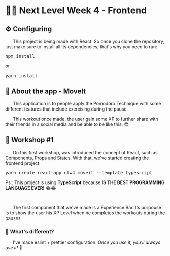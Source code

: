 # 👨‍💻 Next Level Week 4 - Frontend
## ⚙ Configuring
&nbsp;&nbsp;&nbsp;&nbsp;&nbsp;&nbsp;This project is being made with React. So once you clone the repository, just make sure to install all its dependencies, that's why you need to run:
<pre>npm install</pre>
<p>or</p>
<pre>yarn install</pre>

## 📌 About the app - MoveIt
<p>&nbsp;&nbsp;&nbsp;&nbsp;&nbsp;&nbsp;This application is to people apply the Pomodoro Technique with some different features that include exercising during the pause.</p>
<p>&nbsp;&nbsp;&nbsp;&nbsp;&nbsp;&nbsp;This workout once made, the user gain some XP to further share with their friends in a social media and be able to be like this: 😎</p>

## 📓 Workshop #1
<p>&nbsp;&nbsp;&nbsp;&nbsp;&nbsp;&nbsp;On this first workshop, was introduced the concept of React, such as Components, Props and States. With that, we've started creating the frontend project:</p>
<pre>yarn create react-app nlw4_moveit --template typescript</pre>
<p>Ps.: This project is using <strong>TypeScript</strong> because <strong>IS THE BEST PROGRAMMING LANGUAGE EVER!</strong> 😂😂</p>
<br />
<p>&nbsp;&nbsp;&nbsp;&nbsp;&nbsp;&nbsp;The first component that we've made is a Experience Bar. Its purpouse is to show the user his XP Level when he completes the workouts during the pauses.</p>

### 🤔 What's different?
<p>&nbsp;&nbsp;&nbsp;&nbsp;&nbsp;&nbsp;I've made eslint + prettier configuration. <i>Once you use it, you'll always use it!</i> 🤙</p>
